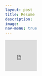 ```yaml
---
layout: post
title: Resume 
description: 
image: 
nav-menu: true
---
```

<!-- Main -->

<html lang="en" style="width:100; height:100;">
<head>
  <meta http-equiv="content-type" content="text/html; charset=utf-8">
  <title>kekayan's Resume</title>
</head>
  <body style="width:100; height:100; margin:0;">
    <iframe src="https://docs.google.com/gview?url=https://github.com/vuvicky141/vicky1/raw/gh-pages/Vicky_Vu%20.pdf&embedded=true" style="width:100%; height:100%;" frameborder="0"></iframe>
  </body>
</html>
